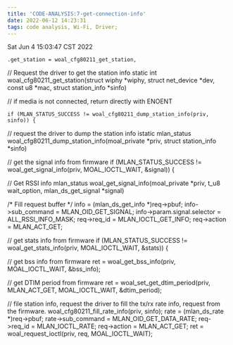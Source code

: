 ```yaml
---
title: 'CODE-ANALYSIS:7-get-connection-info'
date: 2022-06-12 14:23:31
tags: code analysis, Wi-Fi, Driver;
---
```


Sat Jun  4 15:03:47 CST 2022

	.get_station = woal_cfg80211_get_station,


// Request the driver to get the station info
static int
woal_cfg80211_get_station(struct wiphy *wiphy, struct net_device *dev,
			  const u8 *mac, struct station_info *sinfo)

// if media is not connected, return directly with ENOENT


	if (MLAN_STATUS_SUCCESS != woal_cfg80211_dump_station_info(priv, sinfo)) {

// request the driver to dump the station info
istatic mlan_status
woal_cfg80211_dump_station_info(moal_private *priv, struct station_info *sinfo)


// get the signal info from firmware
	if (MLAN_STATUS_SUCCESS !=
		    woal_get_signal_info(priv, MOAL_IOCTL_WAIT, &signal)) {

// Get RSSI info
mlan_status
woal_get_signal_info(moal_private *priv, t_u8 wait_option,
		     mlan_ds_get_signal *signal)

/* Fill request buffer */
info = (mlan_ds_get_info *)req->pbuf;
info->sub_command = MLAN_OID_GET_SIGNAL;
info->param.signal.selector = ALL_RSSI_INFO_MASK;
req->req_id = MLAN_IOCTL_GET_INFO;
req->action = MLAN_ACT_GET;

// get stats info from firmware
	if (MLAN_STATUS_SUCCESS !=
		    woal_get_stats_info(priv, MOAL_IOCTL_WAIT, &stats)) {

// get bss info from firmware
	ret = woal_get_bss_info(priv, MOAL_IOCTL_WAIT, &bss_info);

// get DTIM period from firmware
	ret = woal_set_get_dtim_period(priv, MLAN_ACT_GET, MOAL_IOCTL_WAIT,
					       &dtim_period);

// file station info, request the driver to fill the tx/rx rate info, request from the firmware.
woal_cfg80211_fill_rate_info(priv, sinfo);
	rate = (mlan_ds_rate *)req->pbuf;
	rate->sub_command = MLAN_OID_GET_DATA_RATE;
	req->req_id = MLAN_IOCTL_RATE;
	req->action = MLAN_ACT_GET;
	ret = woal_request_ioctl(priv, req, MOAL_IOCTL_WAIT);
